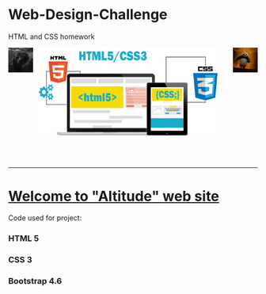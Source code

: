 # Web-Design-Challenge

HTML and CSS homework

<img src="images/anaconda.gif"  align="left" width="10%"/>
<img src="images/panda.gif" align="right" width="10%"/>
<img src="images/HTML5-CSS3.png"  width="75%"/>

<br></br>

_______________________

# [Welcome to <ins>"Altitude"</ins> web site ](https://ykrasnikov.github.io/Web-Design/)

Code used for project:
### HTML 5
### CSS 3
### Bootstrap 4.6



